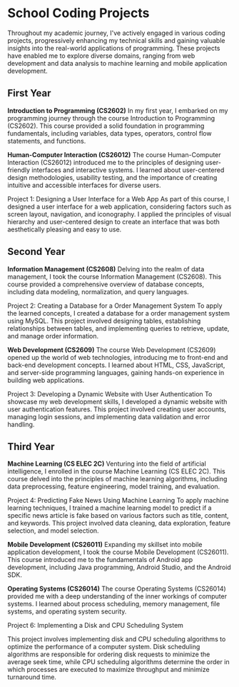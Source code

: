# School Coding Projects
Throughout my academic journey, I've actively engaged in various coding projects, progressively enhancing my technical skills and gaining valuable insights into the real-world applications of programming. These projects have enabled me to explore diverse domains, ranging from web development and data analysis to machine learning and mobile application development.

## First Year
**Introduction to Programming (CS2602)**
In my first year, I embarked on my programming journey through the course Introduction to Programming (CS2602). This course provided a solid foundation in programming fundamentals, including variables, data types, operators, control flow statements, and functions.

**Human-Computer Interaction (CS26012)**
The course Human-Computer Interaction (CS26012) introduced me to the principles of designing user-friendly interfaces and interactive systems. I learned about user-centered design methodologies, usability testing, and the importance of creating intuitive and accessible interfaces for diverse users.

Project 1: Designing a User Interface for a Web App
As part of this course, I designed a user interface for a web application, considering factors such as screen layout, navigation, and iconography. I applied the principles of visual hierarchy and user-centered design to create an interface that was both aesthetically pleasing and easy to use.

## Second Year
**Information Management (CS2608)**
Delving into the realm of data management, I took the course Information Management (CS2608). This course provided a comprehensive overview of database concepts, including data modeling, normalization, and query languages.

Project 2: Creating a Database for a Order Management System
To apply the learned concepts, I created a database for a order management system using MySQL. This project involved designing tables, establishing relationships between tables, and implementing queries to retrieve, update, and manage order information.

**Web Development (CS2609)**
The course Web Development (CS2609) opened up the world of web technologies, introducing me to front-end and back-end development concepts. I learned about HTML, CSS, JavaScript, and server-side programming languages, gaining hands-on experience in building web applications.

Project 3: Developing a Dynamic Website with User Authentication
To showcase my web development skills, I developed a dynamic website with user authentication features. This project involved creating user accounts, managing login sessions, and implementing data validation and error handling.

## Third Year
**Machine Learning (CS ELEC 2C)**
Venturing into the field of artificial intelligence, I enrolled in the course Machine Learning (CS ELEC 2C). This course delved into the principles of machine learning algorithms, including data preprocessing, feature engineering, model training, and evaluation.

Project 4: Predicting Fake News Using Machine Learning
To apply machine learning techniques, I trained a machine learning model to predict if a specific news article is fake based on various factors such as title, content, and keywords. This project involved data cleaning, data exploration, feature selection, and model selection.

**Mobile Development (CS26011)**
Expanding my skillset into mobile application development, I took the course Mobile Development (CS26011). This course introduced me to the fundamentals of Android app development, including Java programming, Android Studio, and the Android SDK.

**Operating Systems (CS26014)**
The course Operating Systems (CS26014) provided me with a deep understanding of the inner workings of computer systems. I learned about process scheduling, memory management, file systems, and operating system security.

Project 6: Implementing a Disk and CPU Scheduling System

This project involves implementing disk and CPU scheduling algorithms to optimize the performance of a computer system. Disk scheduling algorithms are responsible for ordering disk requests to minimize the average seek time, while CPU scheduling algorithms determine the order in which processes are executed to maximize throughput and minimize turnaround time.
